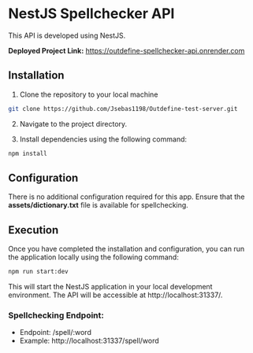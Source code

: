 # NestJS Spellchecker API

This API is developed using NestJS.

**Deployed Project Link:** https://outdefine-spellchecker-api.onrender.com

## Installation

1. Clone the repository to your local machine

```bash
git clone https://github.com/Jsebas1198/Outdefine-test-server.git
```

2. Navigate to the project directory.

3. Install dependencies using the following command:

```bash
npm install
```

## Configuration

There is no additional configuration required for this app. Ensure that the **assets/dictionary.txt** file is available for spellchecking.

## Execution

Once you have completed the installation and configuration, you can run the application locally using the following command:

```bash
npm run start:dev
```

This will start the NestJS application in your local development environment. The API will be accessible at http://localhost:31337/.

### Spellchecking Endpoint:
- Endpoint: /spell/:word
- Example: http://localhost:31337/spell/word